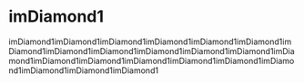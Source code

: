 # imDiamond1
imDiamond1imDiamond1imDiamond1imDiamond1imDiamond1imDiamond1imDiamond1imDiamond1imDiamond1imDiamond1imDiamond1imDiamond1imDiamond1imDiamond1imDiamond1imDiamond1imDiamond1imDiamond1imDiamond1imDiamond1imDiamond1imDiamond1
